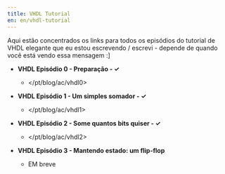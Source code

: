 ```yaml
---
title: VHDL Tutorial
en: en/vhdl-tutorial
---
```


Aqui estão concentrados os links para todos os episódios do tutorial de VHDL elegante
que eu estou escrevendo / escrevi - depende de quando você está vendo essa mensagem :]

  * **VHDL Episódio 0 - Preparação  - ✓**
      + </pt/blog/ac/vhdl0>

  * **VHDL Episódio 1 - Um simples somador  - ✓**
      + </pt/blog/ac/vhdl1>

  * **VHDL Episódio 2 - Some quantos bits quiser  - ✓**
      + </pt/blog/ac/vhdl2>

  * **VHDL Episódio 3 - Mantendo estado: um flip-flop**
      + EM breve

